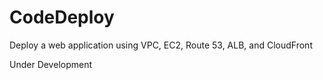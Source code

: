 # CodeDeploy
Deploy a web application using VPC, EC2, Route 53, ALB, and CloudFront

Under Development
